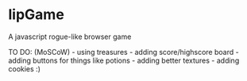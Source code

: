 # lipGame
A javascript rogue-like browser game

TO DO:	(MoSCoW)
	- using treasures
	- adding score/highscore board
	- adding buttons for things like potions
	- adding better textures
	- adding cookies :)
